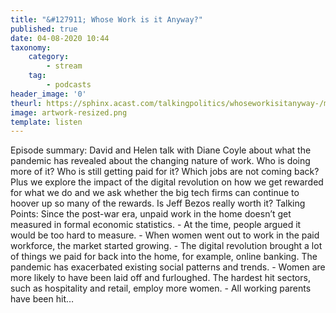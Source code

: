 ```yaml
---
title: "&#127911; Whose Work is it Anyway?"
published: true
date: 04-08-2020 10:44
taxonomy:
    category:
        - stream
    tag:
        - podcasts
header_image: '0'
theurl: https://sphinx.acast.com/talkingpolitics/whoseworkisitanyway-/media.mp3
image: artwork-resized.png
template: listen
--- 
```

Episode summary: David and Helen talk with Diane Coyle about what the pandemic has revealed about the changing nature of work. Who is doing more of it? Who is still getting paid for it? Which jobs are not coming back? Plus we explore the impact of the digital revolution on how we get rewarded for what we do and we ask whether the big tech firms can continue to hoover up so many of the rewards. Is Jeff Bezos really worth it? Talking Points: Since the post-war era, unpaid work in the home doesn’t get measured in formal economic statistics. - At the time, people argued it would be too hard to measure. - When women went out to work in the paid workforce, the market started growing. - The digital revolution brought a lot of things we paid for back into the home, for example, online banking. The pandemic has exacerbated existing social patterns and trends. - Women are more likely to have been laid off and furloughed. The hardest hit sectors, such as hospitality and retail, employ more women. - All working parents have been hit…

